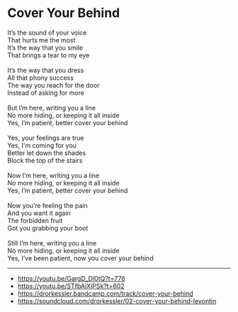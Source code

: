# Cover Your Behind

It’s the sound of your voice\
That hurts me the most\
It’s the way that you smile\
That brings a tear to my eye\
\
It’s the way that you dress\
All that phony success\
The way you reach for the door\
Instead of asking for more\
\
But I’m here, writing you a line\
No more hiding, or keeping it all inside\
Yes, I’m patient, better cover your behind\
\
Yes, your feelings are true\
Yes, I'm coming for you\
Better let down the shades\
Block the top of the stairs\
\
Now I’m here, writing you a line\
No more hiding, or keeping it all inside\
Yes, I’m patient, better cover your behind\
\
Now you’re feeling the pain\
And you want it again\
The forbidden fruit\
Got you grabbing your boot\
\
Still I’m here, writing you a line\
No more hiding, or keeping it all inside\
Yes, I’ve been patient, now you cover your behind

---
- https://youtu.be/GargD_Dl0tQ?t=776
- https://youtu.be/STfbAiXjPSk?t=602
- https://drorkessler.bandcamp.com/track/cover-your-behind
- https://soundcloud.com/drorkessler/02-cover-your-behind-levontin
